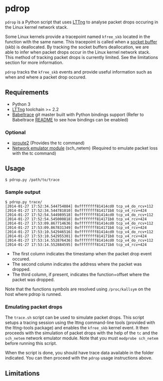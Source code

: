 pdrop
=====

`pdrop` is a Python script that uses [LTTng](http://www.lttng.org) to analyse packet drops occuring in the Linux kernel network stack.

Some Linux kernels provide a tracepoint named `kfree_skb` located in the function with the same name. This tracepoint is called when a [socket buffer](http://vger.kernel.org/~davem/skb.html) (skb) is deallocated. By tracking the socket buffers deallocation, we are able to infer when packet drops occur in the Linux kernel network stack. This method of tracking packet drops is currently limited. See the limitations section for more information.

`pdrop` tracks the `kfree_skb` events and provide useful information such as when and where a packet drop occured. 

## Requirements

* Python 3
* [LTTng](http://www.lttng.org) toolchain >= 2.2
* [Babeltrace](http://www.efficios.com/babeltrace) git master built with Python bindings support (Refer to Babeltrace [README](http://git.efficios.com/?p=babeltrace.git;a=blob_plain;f=README;hb=HEAD) to see how bindings can be enabled)

### Optional
* [iproute2](http://www.linuxfoundation.org/collaborate/workgroups/networking/iproute2) (Provides the tc command)
* [Network emulator module](http://www.linuxfoundation.org/collaborate/workgroups/networking/netem) (sch_netem) (Required to emulate packet loss with the tc command)

## Usage

````
$ pdrop.py /path/to/trace
````

### Sample output

````
$ pdrop.py trace/
[2014-01-27 17:52:34.544754084] 0xffffffff81414cd0 tcp_v4_do_rcv+112
[2014-01-27 17:52:34.544781010] 0xffffffff814171b8 tcp_v4_rcv+424
[2014-01-27 17:52:54.544989518] 0xffffffff81414cd0 tcp_v4_do_rcv+112
[2014-01-27 17:52:54.545000818] 0xffffffff814171b8 tcp_v4_rcv+424
[2014-01-27 17:53:09.867714636] 0xffffffff81414cd0 tcp_v4_do_rcv+112
[2014-01-27 17:53:09.867831349] 0xffffffff814171b8 tcp_v4_rcv+424
[2014-01-27 17:53:10.542946516] 0xffffffff81414cd0 tcp_v4_do_rcv+112
[2014-01-27 17:53:10.542955301] 0xffffffff814171b8 tcp_v4_rcv+424
[2014-01-27 17:53:14.552876436] 0xffffffff81414cd0 tcp_v4_do_rcv+112
[2014-01-27 17:53:14.552884595] 0xffffffff814171b8 tcp_v4_rcv+424
````
* The first column indicates the timestamp when the packet drop event occured.
* The second column indicates the address where the packet was dropped.
* The third column, if present, indicates the function+offset where the packet was dropped.

Note that the functions symbols are resolved using `/proc/kallsym` on the host where pdrop is runned.

### Emulating packet drops

The `trace.sh` script can be used to simulate packet drops. This script setups a tracing session using the lttng command-line tools (provided with the lttng-tools package) and enables the `kfree_skb` kernel event. It then proceeds with the simulation of packet drops with the help of the `tc` and the `sch_netem` network emulator module. Note that you must `modprobe sch_netem` before running this script.

When the script is done, you should have trace data available in the folder indicated. You can then proceed with the 
`pdrop` usage instructions above.

## Limitations
